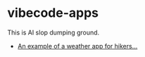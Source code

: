 # vibecode-apps
This is AI slop dumping ground.

* [An example of a weather app for hikers...](trek-weather.html)

